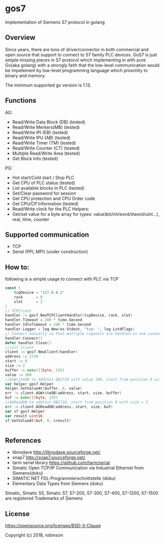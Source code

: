 # gos7
Implementation of Siemens S7 protocol in golang

Overview
-------------------
Since years, there are tons of driver/connector in both commercial and open source that support to connect to S7 family PLC devices. GoS7 is just simple missing pieces in S7 protocol which implementing in with pure Go(aka golang) with a strongly faith that the low-level communication would be impelement by low-level programming language which proximity to binary and memory. 

The minimum supported go version is 1.13.

Functions
-------------------
AG:
*   Read/Write Data Block (DB) (tested)
*   Read/Write Merkers(MB) (tested)
*   Read/Write IPI (EB) (tested)
*   Read/Write IPU (AB) (tested)
*   Read/Write Timer (TM)  (tested)
*   Read/Write Counter (CT) (tested)
*   Multiple Read/Write Area (tested)
*   Get Block Info (tested)

PG:
*   Hot start/Cold start / Stop PLC
*   Get CPU of PLC status (tested)
*   List available blocks in PLC (tested)
*   Set/Clear password for session
*   Get CPU protection and CPU Order code
*   Get CPU/CP Information (tested)
*   Read/Write clock for the PLC
Helpers:
*   Get/set value for a byte array for types: value(bit/int/word/dword/uint...), real, time, counter

Supported communication
-----------------
*   TCP
*   Serial (PPI, MPI) (under construction)

How to:
----------
following is a simple usage to connect with PLC via TCP
```go
const (
	tcpDevice = "127.0.0.1"
	rack      = 0
	slot      = 2
)
// TCPClient
handler := gos7.NewTCPClientHandler(tcpDevice, rack, slot)
handler.Timeout = 200 * time.Second
handler.IdleTimeout = 200 * time.Second
handler.Logger = log.New(os.Stdout, "tcp: ", log.LstdFlags)
// Connect manually so that multiple requests are handled in one connection session
handler.Connect()
defer handler.Close()
//init client
client := gos7.NewClient(handler)
address := 2710
start := 8
size := 2
buffer := make([]byte, 255)
value := 100
//AGWriteDB to address DB2710 with value 100, start from position 8 with size = 2 (for an integer)
var helper gos7.Helper
helper.SetValueAt(buffer, 0, value)  
err := client.AGWriteDB(address, start, size, buffer)
buf := make([]byte, 255)
//AGReadDB to address DB2710, start from position 8 with size = 2
err := client.AGReadDB(address, start, size, buf)
var s7 gos7.Helper
var result uint16
s7.GetValueAt(buf, 0, &result)	 
  
```
References
----------
- libnodave http://libnodave.sourceforge.net/
- snap7 http://snap7.sourceforge.net/ 
- tarm serial library https://github.com/tarm/serial
- Simatic Open TCP/IP Communication via Industrial Ethernet from Siemens(doku)
- SIMATIC NET FDL-Programmierschnittstelle (doku)
- Elementary Data Types from Siemens (doku)

Simatic, Simatic S5, Simatic S7, S7-200, S7-300, S7-400, S7-1200, S7-1500 are registered Trademarks of Siemens

License
----------
https://opensource.org/licenses/BSD-3-Clause

Copyright (c) 2018, robinson
